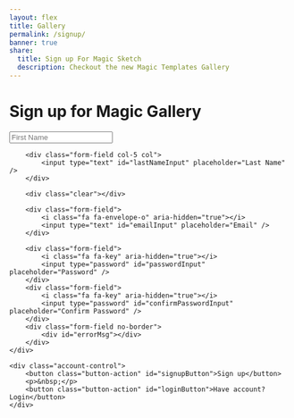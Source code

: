 ```yaml
---
layout: flex
title: Gallery
permalink: /signup/
banner: true
share:
  title: Sign up For Magic Sketch
  description: Checkout the new Magic Templates Gallery
---
```


<link rel="stylesheet" type="text/css" href="/css/gallery.css" media="screen" />

# Sign up for Magic Gallery

<script>
	var inapp = false;
	$( document ).ready(function() {

		function getParameterByName(name, url) {
		    if (!url) url = window.location.href;
		    name = name.replace(/[\[\]]/g, "\\$&");
		    var regex = new RegExp("[?&]" + name + "(=([^&#]*)|&|#|$)"),
		        results = regex.exec(url);
		    if (!results) return null;
		    if (!results[2]) return '';
		    return decodeURIComponent(results[2].replace(/\+/g, " "));
		}

		if(getParameterByName('inapp') != null){
			$('.flex-center.mb2').hide();
			$('.site-header').hide();
			$('.site-footer').hide();

			inapp = true;
		}

		function signupUser(email, password, confirmPassword, firstName, lastName){
			var errorOutput = $('#errorMsg');
			var re = /^(([^<>()\[\]\\.,;:\s@"]+(\.[^<>()\[\]\\.,;:\s@"]+)*)|(".+"))@((\[[0-9]{1,3}\.[0-9]{1,3}\.[0-9]{1,3}\.[0-9]{1,3}])|(([a-zA-Z\-0-9]+\.)+[a-zA-Z]{2,}))$/;

			if(password != confirmPassword){
				errorOutput.html('Confirm password does not match');
				return false;
			}
			if(!re.test(email)){
				errorOutput.html('Email address is invalid');
				return false;
			}

			var param = {
				'email': email,
				'password': password,
				'firstName': firstName,
				'lastName': lastName,
			};

			// create account
			$.ajax({
				url: '{{ site.apigateway[jekyll.environment].url }}/signup',
				data: param,
				method: 'POST',
				complete: function(json){
				},
				success: function(json){
					console.log(json);

					if(json.userType !== undefined){
						window.location = '/login' + (inapp?'inapp':'');
					}else{
						if(json.message !== undefined){
							errorOutput.html(json.message);
						}else{
							errorOutput.html('There is some error on signing up.');
						}
						$('#signupButton').removeAttr('disabled');
					}
				},
				error: function(json){
					console.log(json);

					$('#signupButton').removeAttr('disabled');
				}
			});
		}

		$('#signupButton').click(function(e){
			var email = $('#emailInput').val();
			var password = $('#passwordInput').val();
			var confirmPassword = $('#confirmPasswordInput').val();
			var firstName = $('#firstNameInput').val();
			var lastName = $('#lastNameInput').val();

			$(this).attr('disabled', 'disabled');

			signupUser(email, password, confirmPassword, firstName, lastName);
		});

		$('#loginButton').click(function(e){
			window.location = '/login' + (inapp?'?inapp':'');
		});

	  });

</script>


<div class="signup-form-container">
	<div class="field-area">
		<div class="form-field col-6 col first-input">
			<input type="text" id="firstNameInput" placeholder="First Name" />
		</div>

		<div class="form-field col-5 col">
			<input type="text" id="lastNameInput" placeholder="Last Name" />
		</div>

		<div class="clear"></div>

		<div class="form-field">
			<i class="fa fa-envelope-o" aria-hidden="true"></i>
			<input type="text" id="emailInput" placeholder="Email" />
		</div>

		<div class="form-field">
			<i class="fa fa-key" aria-hidden="true"></i>
			<input type="password" id="passwordInput" placeholder="Password" />
		</div>
		<div class="form-field">
			<i class="fa fa-key" aria-hidden="true"></i>
			<input type="password" id="confirmPasswordInput" placeholder="Confirm Password" />
		</div>
		<div class="form-field no-border">
			<div id="errorMsg"></div>
		</div>
	</div>

	<div class="account-control">
		<button class="button-action" id="signupButton">Sign up</button>
		<p>&nbsp;</p>
		<button class="button-action" id="loginButton">Have account? Login</button>
	</div>

</div>